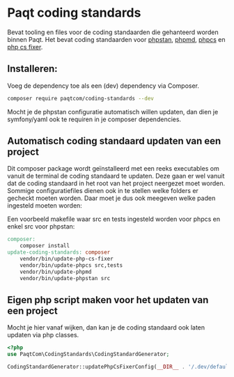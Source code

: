 # Paqt coding standards
Bevat tooling en files voor de coding standaarden die gehanteerd worden binnen Paqt. Het bevat coding standaarden voor [phpstan](https://github.com/phpstan/phpstan), [phpmd](https://github.com/phpmd/phpmd), [phpcs](https://github.com/squizlabs/PHP_CodeSniffer) en [php cs fixer](https://github.com/FriendsOfPHP/PHP-CS-Fixer).

## Installeren:
Voeg de dependency toe als een (dev) dependency via Composer.
```bash
composer require paqtcom/coding-standards --dev
```

Mocht je de phpstan configuratie automatisch willen updaten, dan dien je symfony/yaml ook te requiren in je composer dependencies.

## Automatisch coding standaard updaten van een project
Dit composer package wordt geïnstalleerd met een reeks executables om vanuit de terminal de coding standaard te updaten. Deze gaan er wel vanuit dat de coding standaard in
het root van het project neergezet moet worden. Sommige configuratiefiles dienen ook in te stellen welke folders er gecheckt moeten worden. Daar moet je dus ook meegeven
welke paden ingesteld moeten worden:

Een voorbeeld makefile waar src en tests ingesteld worden voor phpcs en enkel src voor phpstan:
```makefile
composer:
	composer install
update-coding-standards: composer
	vendor/bin/update-php-cs-fixer
	vendor/bin/update-phpcs src,tests
	vendor/bin/update-phpmd
	vendor/bin/update-phpstan src
```

## Eigen php script maken voor het updaten van een project
Mocht je hier vanaf wijken, dan kan je de coding standaard ook laten updaten via php classes.

```php
<?php
use PaqtCom\CodingStandards\CodingStandardGenerator;

CodingStandardGenerator::updatePhpCsFixerConfig(__DIR__ . '/.dev/default');
```
